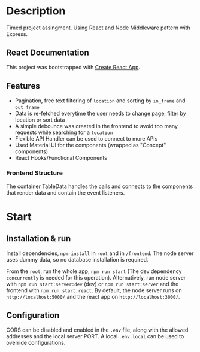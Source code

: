 # Description

Timed project assingment. Using React and Node Middleware pattern with Express.

## React Documentation

This project was bootstrapped with [Create React App](https://github.com/facebook/create-react-app).

## Features

- Pagination, free text filtering of `location` and sorting by `in_frame` and `out_frame`
- Data is re-fetched everytime the user needs to change page, filter by location or sort data
- A simple debounce was created in the frontend to avoid too many requests while searching for a `location`
- Flexible API Handler can be used to connect to more APIs
- Used Material UI for the components (wrapped as "Concept" components)
- React Hooks/Functional Components

### Frontend Structure

The container TableData handles the calls and connects to the components that render data and contain the event listeners.

# Start

## Installation & run

Install dependencies, `npm install` in `root` and in `/frontend`. The node server uses dummy data, so no database installation is required.

From the `root`, run the whole app, `npm run start` (The dev dependency `concurrently` is needed for this operation). Alternatively, run node server with `npm run start:server:dev` (dev) or `npm run start:server` and the frontend with `npm run start:react`. By default, the node server runs on `http://localhost:5000/` and the react app on `http://localhost:3000/`.

## Configuration

CORS can be disabled and enabled in the `.env` file, along with the allowed addresses and the local server PORT. A local `.env.local` can be used to override configurations.
